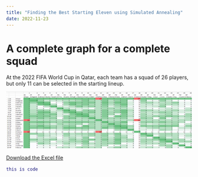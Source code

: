 ```yaml
---
title: "Finding the Best Starting Eleven using Simulated Annealing"
date: 2022-11-23
---
```


# A complete graph for a complete squad

At the 2022 FIFA World Cup in Qatar, each team has a squad of 26 players, but only 11 can be selected in the starting lineup. 

![Player chemistry](/assets/PlayerChem.png)

<a href="assets/SocceroosGraph.xlsx" download>Download the Excel file</a>

```matlab
this is code
```
